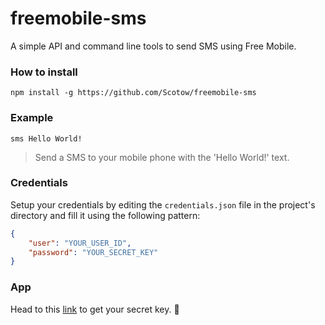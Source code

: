 # freemobile-sms

A simple API and command line tools to send SMS using Free Mobile.

### How to install

`npm install -g https://github.com/Scotow/freemobile-sms`

### Example

`sms Hello World!`
> Send a SMS to your mobile phone with the 'Hello World!' text.

### Credentials

Setup your credentials by editing the `credentials.json` file in the project's directory and fill it using the following pattern:

```JSON
{
	"user": "YOUR_USER_ID",
	"password": "YOUR_SECRET_KEY"
}
```

### App

Head to this [link](https://mobile.free.fr/moncompte/index.php?page=options) to get your secret key. 🔑
